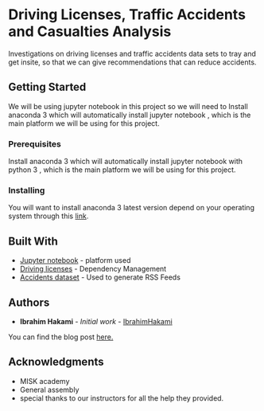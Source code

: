 # Driving Licenses, Traffic Accidents and Casualties Analysis

Investigations on driving licenses and traffic accidents data sets to tray and get insite, so that we can give recommendations that can reduce accidents.

## Getting Started

We will be using jupyter notebook in this project so we will need to Install anaconda 3 which will automatically install jupyter notebook , which is the main platform we will be using for this project.

### Prerequisites

Install anaconda 3 which will automatically install jupyter notebook with python 3  , which is the main platform we will be using for this project.

### Installing

You will want to install anaconda 3 latest version depend on your operating system through this [link](https://docs.anaconda.com/anaconda/install/hashes/win-3-64/).

## Built With

* [Jupyter notebook](https://docs.anaconda.com/anaconda/install/hashes/win-3-64/) - platform used
* [Driving licenses](https://datasource.kapsarc.org/explore/dataset/saudi-arabia-driving-licenses-issued-in-the-kingdom-2004-2008/information/?disjunctive.administritive_area&sort=time_period&location=5,24.37495,45.08024&basemap=jawg.streets) - Dependency Management
* [Accidents dataset](https://datasource.kapsarc.org/explore/dataset/saudi-arabia-traffic-accidents-and-casualties-injured-dead-2008/export/?disjunctive.region&disjunctive.indicator&sort=time_period) - Used to generate RSS Feeds

## Authors

* **Ibrahim Hakami** - *Initial work* - [IbrahimHakami](https://github.com/IbrahimYahyaHakami)

You can find the blog post [here.](https://ibragimhakami.blogspot.com/2019/10/driving-licenses-traffic-accidents-and.html)

## Acknowledgments

* MISK academy
* General assembly
* special thanks to our instructors for all the help they provided.